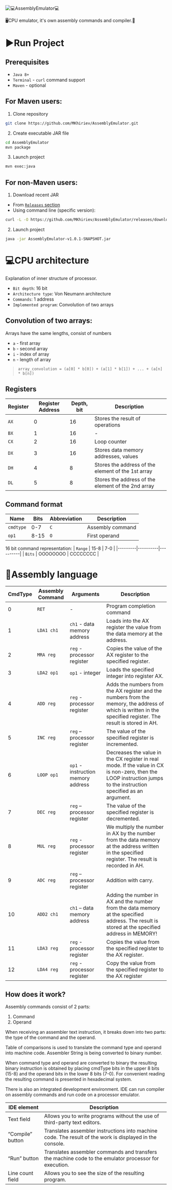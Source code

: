 ![💻AssemblyEmulator💻](https://user-images.githubusercontent.com/44341549/179726483-c3dd0acf-b05d-4704-b0d5-e2e6aeeb71ef.png)

🖥CPU emulator, it's own assembly commands and compiler.💾

# ▶Run Project
## Prerequisites
- `Java 8+`
- `Terminal` - `curl` command support
- `Maven` - optional

## For Maven users:

1. Clone repository
```bash
git clone https://github.com/MKhiriev/AssemblyEmulator.git
```

2. Create executable JAR file
```bash
cd AssemblyEmulator
mvn package
```

3. Launch project
```bash
mvn exec:java
``` 

## For non-Maven users:
1. Download recent JAR
- From [`Releases` section](https://github.com/MKhiriev/AssemblyEmulator/releases)
- Using command line (specific version):
```bash
curl -L -O https://github.com/MKhiriev/AssemblyEmulator/releases/download/v1.0.1-SNAPSHOT/AssemblyEmulator-v1.0.1-SNAPSHOT.jar
```
2. Launch project
```bash
java -jar AssemblyEmulator-v1.0.1-SNAPSHOT.jar
```


# 💻CPU architecture
Explanation of inner structure of processor.

* `Bit depth`: 16 bit
* `Architecture type`: Von Neumann architecture
* `Commands`: 1 address
* `Implemented program`: Convolution of two arrays

## Convolution of two arrays:
Arrays have the same lengths, consist of numbers
* `a` - first array
* `b` - second array
* `i` - index of array
* `n` - length of array

> `array_convolution = (a[0] * b[0]) + (a[1] * b[1]) + ... + (a[n] * b[n])`

## Registers
|Register               |Register Address |Depth, bit |Description            |
|-----------------------|-----------------|-----------|-----------------------|
| `AX`                  | 0 | 16 | Stores the result of operations |
| `BX`                  | 1 | 16 | - |
| `CX`                  | 2 | 16 | Loop counter |
| `DX`                  | 3 | 16 | Stores data memory addresses, values |
| `DH`                  | 4 | 8  | Stores the address of the element of the 1st array |
| `DL`                  | 5 | 8  | Stores the address of the element of the 2nd array |

## Command format
| Name      | Bits | Abbreviation | Description |
|-----------|------|--------------|-------------|
| `cmdtype` | 0-7  | `C`            | Assembly command |
| `op1`     | 8-15 | `O`            | First operand |

16 bit command representation:
| `Range` |   15-8   |    7-0   |
|---------|----------|----------|
| `Bits`  | OOOOOOOO | CCCCCCCC |

# 📑Assembly language
| CmdType | Assembly Command | Arguments | Description |
|---------|------------------|-----------|-------------|
| 0       | `RET`            | - | Program completion command |
| 1       | `LDA1 ch1`       | `ch1` - data memory address | Loads into the AX register the value from the data memory at the address.|
| 2       | `MRA reg`        | `reg` - processor register |  Copies the value of the AX register to the specified register.|
| 3       | `LDA2 op1`       | `op1` - integer | Loads the specified integer into register AX.|
| 4       | `ADD reg`        | `reg` - processor register | Adds the numbers from the AX register and the numbers from the memory, the address of which is written in the specified register. The result is stored in AH.|
| 5       | `INC reg`        | `reg` – processor register | The value of the specified register is incremented.|
| 6       | `LOOP op1`       | `op1` - instruction memory address | Decreases the value in the CX register in real mode. If the value in CX is non-zero, then the LOOP instruction jumps to the instruction specified as an argument.|
| 7       | `DEC reg`        | `reg` – processor register | The value of the specified register is decremented.
| 8       | `MUL reg`        | `reg` - processor register | We multiply the number in AX by the number from the data memory at the address written in the specified register. The result is recorded in AH. |
| 9       | `ADC reg`        | `reg` – processor register | Addition with carry.|
| 10       | `ADD2 ch1`      | `ch1` – data memory address | Adding the number in AX and the number from the data memory at the specified address. The result is stored at the specified address in MEMORY!|
| 11       | `LDA3 reg`      | `reg` - processor register | Copies the value from the specified register to the AX register.|
| 12       | `LDA4 reg`      | `reg` - processor register | Copy the value from the specified register to the AX register|

## How does it work?
Assembly commands consist of 2 parts: 
  1. Command 
  2. Operand

When receiving an assembler text instruction, it breaks down into two parts: the type of the command and the operand.

Table of comparisons is used to translate the command type and operand into machine code. Assembler String is being converted to binary number.

When command type and operand are converted to binary the resulting binary instruction is obtained by placing cmdType bits in the upper 8 bits (15-8) and the operand bits in the lower 8 bits (7-0). For convenient reading the resulting command is presented in hexadecimal system.

There is also an integrated development environment. IDE can run compiler on assembly commands and run code on a processor emulator.

| IDE element      | Description |
|------------------|-------------|
| Text field       | Allows you to write programs without the use of third-party text editors.|
| “Compile” button | Translates assembler instructions into machine code. The result of the work is displayed in the console.|
| “Run” button     | Translates assembler commands and transfers the machine code to the emulator processor for execution.|
| Line count field | Allows you to see the size of the resulting program. |
